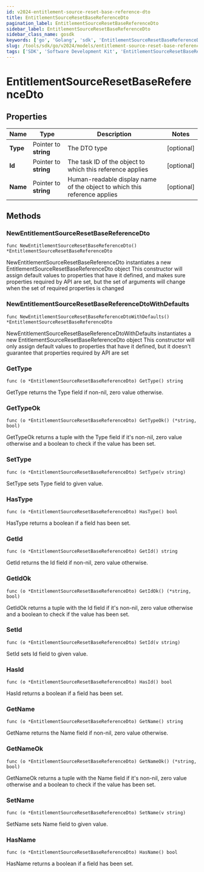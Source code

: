 ```yaml
---
id: v2024-entitlement-source-reset-base-reference-dto
title: EntitlementSourceResetBaseReferenceDto
pagination_label: EntitlementSourceResetBaseReferenceDto
sidebar_label: EntitlementSourceResetBaseReferenceDto
sidebar_class_name: gosdk
keywords: ['go', 'Golang', 'sdk', 'EntitlementSourceResetBaseReferenceDto', 'V2024EntitlementSourceResetBaseReferenceDto'] 
slug: /tools/sdk/go/v2024/models/entitlement-source-reset-base-reference-dto
tags: ['SDK', 'Software Development Kit', 'EntitlementSourceResetBaseReferenceDto', 'V2024EntitlementSourceResetBaseReferenceDto']
---
```


# EntitlementSourceResetBaseReferenceDto

## Properties

Name | Type | Description | Notes
------------ | ------------- | ------------- | -------------
**Type** | Pointer to **string** | The DTO type | [optional] 
**Id** | Pointer to **string** | The task ID of the object to which this reference applies | [optional] 
**Name** | Pointer to **string** | Human-readable display name of the object to which this reference applies | [optional] 

## Methods

### NewEntitlementSourceResetBaseReferenceDto

`func NewEntitlementSourceResetBaseReferenceDto() *EntitlementSourceResetBaseReferenceDto`

NewEntitlementSourceResetBaseReferenceDto instantiates a new EntitlementSourceResetBaseReferenceDto object
This constructor will assign default values to properties that have it defined,
and makes sure properties required by API are set, but the set of arguments
will change when the set of required properties is changed

### NewEntitlementSourceResetBaseReferenceDtoWithDefaults

`func NewEntitlementSourceResetBaseReferenceDtoWithDefaults() *EntitlementSourceResetBaseReferenceDto`

NewEntitlementSourceResetBaseReferenceDtoWithDefaults instantiates a new EntitlementSourceResetBaseReferenceDto object
This constructor will only assign default values to properties that have it defined,
but it doesn't guarantee that properties required by API are set

### GetType

`func (o *EntitlementSourceResetBaseReferenceDto) GetType() string`

GetType returns the Type field if non-nil, zero value otherwise.

### GetTypeOk

`func (o *EntitlementSourceResetBaseReferenceDto) GetTypeOk() (*string, bool)`

GetTypeOk returns a tuple with the Type field if it's non-nil, zero value otherwise
and a boolean to check if the value has been set.

### SetType

`func (o *EntitlementSourceResetBaseReferenceDto) SetType(v string)`

SetType sets Type field to given value.

### HasType

`func (o *EntitlementSourceResetBaseReferenceDto) HasType() bool`

HasType returns a boolean if a field has been set.

### GetId

`func (o *EntitlementSourceResetBaseReferenceDto) GetId() string`

GetId returns the Id field if non-nil, zero value otherwise.

### GetIdOk

`func (o *EntitlementSourceResetBaseReferenceDto) GetIdOk() (*string, bool)`

GetIdOk returns a tuple with the Id field if it's non-nil, zero value otherwise
and a boolean to check if the value has been set.

### SetId

`func (o *EntitlementSourceResetBaseReferenceDto) SetId(v string)`

SetId sets Id field to given value.

### HasId

`func (o *EntitlementSourceResetBaseReferenceDto) HasId() bool`

HasId returns a boolean if a field has been set.

### GetName

`func (o *EntitlementSourceResetBaseReferenceDto) GetName() string`

GetName returns the Name field if non-nil, zero value otherwise.

### GetNameOk

`func (o *EntitlementSourceResetBaseReferenceDto) GetNameOk() (*string, bool)`

GetNameOk returns a tuple with the Name field if it's non-nil, zero value otherwise
and a boolean to check if the value has been set.

### SetName

`func (o *EntitlementSourceResetBaseReferenceDto) SetName(v string)`

SetName sets Name field to given value.

### HasName

`func (o *EntitlementSourceResetBaseReferenceDto) HasName() bool`

HasName returns a boolean if a field has been set.


